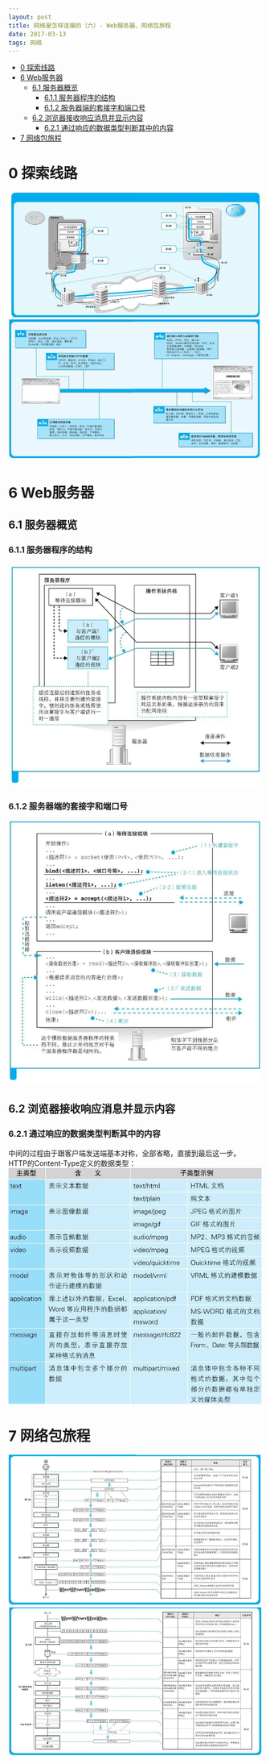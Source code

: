 ```yaml
---
layout: post
title: 网络是怎样连接的（六）- Web服务器、网络包旅程
date: 2017-03-13
tags: 网络
---
```


<!-- TOC -->

- [0 探索线路](#0-探索线路)
- [6 Web服务器](#6-web服务器)
    - [6.1 服务器概览](#61-服务器概览)
        - [6.1.1 服务器程序的结构](#611-服务器程序的结构)
        - [6.1.2 服务器端的套接字和端口号](#612-服务器端的套接字和端口号)
    - [6.2 浏览器接收响应消息并显示内容](#62-浏览器接收响应消息并显示内容)
        - [6.2.1 通过响应的数据类型判断其中的内容](#621-通过响应的数据类型判断其中的内容)
- [7 网络包旅程](#7-网络包旅程)

<!-- /TOC -->

# 0 探索线路

![jpg](/images/post/network_connect/1/01.jpg)
![jpg](/images/post/network_connect/1/02.jpg)

# 6 Web服务器

## 6.1 服务器概览

### 6.1.1 服务器程序的结构

![jpg](/images/post/network_connect/6/88.jpg)

### 6.1.2 服务器端的套接字和端口号

![jpg](/images/post/network_connect/6/89.jpg)

## 6.2 浏览器接收响应消息并显示内容

### 6.2.1 通过响应的数据类型判断其中的内容

中间的过程由于跟客户端发送端基本对称，全部省略，直接到最后这一步。  
HTTP的Content-Type定义的数据类型：
![jpg](/images/post/network_connect/6/90.jpg)

# 7 网络包旅程

![jpg](/images/post/network_connect/6/91.jpg)
![jpg](/images/post/network_connect/6/92.jpg)